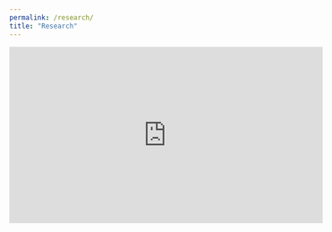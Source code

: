 ```yaml
---
permalink: /research/
title: "Research"
---
```



<iframe width="560" height="315" src="https://www.youtube-nocookie.com/embed/iGdzzA-jpNc" title="YouTube video player" frameborder="0" allow="accelerometer; autoplay; clipboard-write; encrypted-media; gyroscope; picture-in-picture; web-share" allowfullscreen></iframe>
